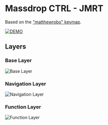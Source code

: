 # Massdrop CTRL - JMRT

Based on the ["matthewrobo" keymap](https://github.com/qmk/qmk_firmware/tree/master/keyboards/massdrop/ctrl/keymaps/matthewrobo).

[![DEMO](https://img.youtube.com/vi/nOytPFMqGSE/0.jpg)](https://www.youtube.com/watch?v=nOytPFMqGSE)

## Layers

### Base Layer
![Base Layer](https://i.imgur.com/qMXpYUb.png)

### Navigation Layer
![Navigation Layer](https://i.imgur.com/RSp12Sh.png)

### Function Layer
![Function Layer](https://i.imgur.com/dp7zs0I.png)
